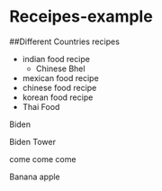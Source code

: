 # Receipes-example

##Different Countries recipes

- indian food recipe
  - Chinese Bhel
- mexican food recipe
- chinese food recipe
- korean food recipe
- Thai Food

Biden

Biden Tower

come come come

Banana
apple
